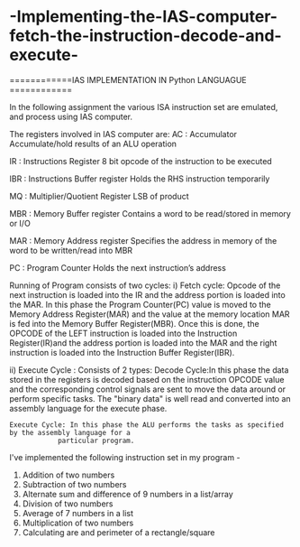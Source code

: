 # -Implementing-the-IAS-computer-fetch-the-instruction-decode-and-execute-

============IAS IMPLEMENTATION IN Python LANGUAGUE ============

In the following assignment the various ISA instruction set are emulated, and process using IAS computer.


The registers involved in IAS computer are:
AC  : Accumulator
	Accumulate/hold results of an ALU operation

IR  : Instructions Register
	8 bit opcode of the instruction to be executed
	
IBR : Instructions Buffer register
	Holds the RHS instruction temporarily

MQ  : Multiplier/Quotient Register
	LSB of product

MBR : Memory Buffer register
	Contains a word to be read/stored in memory or I/O

MAR : Memory Address register
	Specifies the address in memory of the word to be written/read into MBR

PC  : Program Counter
	Holds the next instruction’s address

Running of Program consists of two cycles:
i) Fetch cycle:
	 Opcode of the next instruction is loaded into the IR and the address portion is loaded into the MAR. 
	 In this phase the Program Counter(PC) value is moved to the Memory Address Register(MAR) and the value at the memory location MAR is fed into the Memory Buffer Register(MBR).
         Once this is done, the OPCODE of the LEFT instruction is loaded into the Instruction Register(IR)and the address portion is loaded into the MAR and the right instruction is loaded into the Instruction Buffer Register(IBR).

ii) Execute Cycle : Consists of 2 types:
	Decode Cycle:In this phase the data stored in the registers is decoded based on the instruction OPCODE 
                value and the corresponding control signals are sent to move the data around or 
                perform specific tasks. The "binary data" is well read and converted into an assembly
                language for the execute phase.
	
	Execute Cycle: In this phase the ALU performs the tasks as specified by the assembly language for a 
                particular program.

I've implemented the following instruction set in my program - 

1) Addition of two numbers
2) Subtraction of two numbers
3) Alternate sum and difference of 9 numbers in a list/array
4) Division of two numbers
5) Average of 7 numbers in a list
6) Multiplication of two numbers
7) Calculating are and perimeter of a rectangle/square
